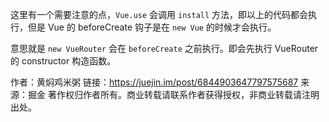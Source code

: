 这里有一个需要注意的点，`Vue.use` 会调用 `install` 方法，即以上的代码都会执行，但是 Vue 的 beforeCreate 钩子是在 `new Vue` 的时候才会执行。

意思就是 `new VueRouter` 会在 `beforeCreate` 之前执行。即会先执行 VueRouter 的 constructor 构造函数。



作者：黄焖鸡米粥
链接：https://juejin.im/post/6844903647797575687
来源：掘金
著作权归作者所有。商业转载请联系作者获得授权，非商业转载请注明出处。

